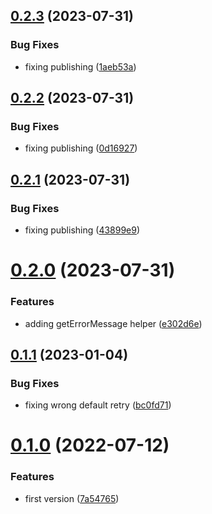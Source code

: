 ## [0.2.3](https://github.com/maxmilhas/ts-base-http-client/compare/v0.2.2...v0.2.3) (2023-07-31)


### Bug Fixes

* fixing publishing ([1aeb53a](https://github.com/maxmilhas/ts-base-http-client/commit/1aeb53acd3352261d4f6f061e6a4363ab09902b2))

## [0.2.2](https://github.com/maxmilhas/ts-base-http-client/compare/v0.2.1...v0.2.2) (2023-07-31)


### Bug Fixes

* fixing publishing ([0d16927](https://github.com/maxmilhas/ts-base-http-client/commit/0d1692777785b9d4ab3acb6ec301e57c3df023ed))

## [0.2.1](https://github.com/maxmilhas/ts-base-http-client/compare/v0.2.0...v0.2.1) (2023-07-31)


### Bug Fixes

* fixing publishing ([43899e9](https://github.com/maxmilhas/ts-base-http-client/commit/43899e97e07d1c903b16e55a010bede0299f6e1d))

# [0.2.0](https://github.com/maxmilhas/ts-base-http-client/compare/v0.1.1...v0.2.0) (2023-07-31)


### Features

* adding getErrorMessage helper ([e302d6e](https://github.com/maxmilhas/ts-base-http-client/commit/e302d6e0adcf32eee45ecdd7bdda7606dc9372e0))

## [0.1.1](https://github.com/maxmilhas/ts-base-http-client/compare/v0.1.0...v0.1.1) (2023-01-04)


### Bug Fixes

* fixing wrong default retry ([bc0fd71](https://github.com/maxmilhas/ts-base-http-client/commit/bc0fd71d355fb1f9a083677a65d461f6936fcb3a))

# [0.1.0](https://github.com/maxmilhas/ts-base-http-client/compare/v0.0.0...v0.1.0) (2022-07-12)


### Features

* first version ([7a54765](https://github.com/maxmilhas/ts-base-http-client/commit/7a547658a581489ae2d6755e7a4385b2821f9ced))

